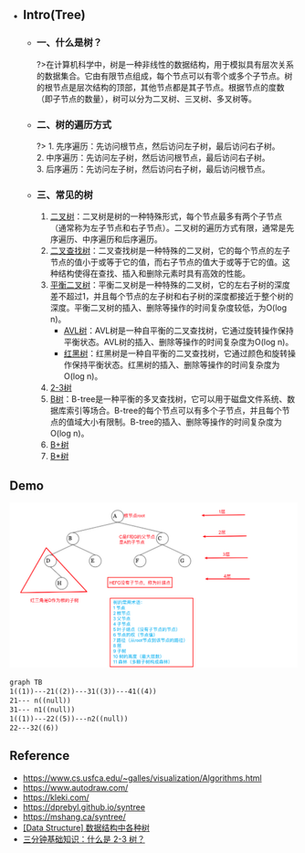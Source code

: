 * ## Intro(Tree)
    + ### 一、什么是树？

        ?>在计算机科学中，树是一种非线性的数据结构，用于模拟具有层次关系的数据集合。它由有限节点组成，每个节点可以有零个或多个子节点。树的根节点是层次结构的顶部，其他节点都是其子节点。根据节点的度数（即子节点的数量），树可以分为二叉树、三叉树、多叉树等。
    
    + ### 二、树的遍历方式

        ?> 1. 先序遍历：先访问根节点，然后访问左子树，最后访问右子树。
        <br>2. 中序遍历：先访问左子树，然后访问根节点，最后访问右子树。
        <br>3. 后序遍历：先访问左子树，然后访问右子树，最后访问根节点。
    
    + ### 三、常见的树

        1. [二叉树](./01-binary-tree.md)：二叉树是树的一种特殊形式，每个节点最多有两个子节点（通常称为左子节点和右子节点）。二叉树的遍历方式有限，通常是先序遍历、中序遍历和后序遍历。
        2. [二叉查找树]()：二叉查找树是一种特殊的二叉树，它的每个节点的左子节点的值小于或等于它的值，而右子节点的值大于或等于它的值。这种结构使得在查找、插入和删除元素时具有高效的性能。
        3. [平衡二叉树]()：平衡二叉树是一种特殊的二叉树，它的左右子树的深度差不超过1，并且每个节点的左子树和右子树的深度都接近于整个树的深度。平衡二叉树的插入、删除等操作的时间复杂度较低，为O(log n)。
            - [AVL树](./03-01-AVL-tree.md)：AVL树是一种自平衡的二叉查找树，它通过旋转操作保持平衡状态。AVL树的插入、删除等操作的时间复杂度为O(log n)。
            - [红黑树]()：红黑树是一种自平衡的二叉查找树，它通过颜色和旋转操作保持平衡状态。红黑树的插入、删除等操作的时间复杂度为O(log n)。
        4. [2-3树]()
        5. [B树]()：B-tree是一种平衡的多叉查找树，它可以用于磁盘文件系统、数据库索引等场合。B-tree的每个节点可以有多个子节点，并且每个节点的值域大小有限制。B-tree的插入、删除等操作的时间复杂度为O(log n)。
        6. [B+树]()
        7. [B*树]()

## Demo
![](/.images/algo/tree/tree-demo-01.png ':size=70%')

```mermaid
graph TB
1((1))---21((2))---31((3))---41((4))
21--- n((null))
31--- n1((null))
1((1))---22((5))---n2((null))
22---32((6))
```

## Reference
* https://www.cs.usfca.edu/~galles/visualization/Algorithms.html
* https://www.autodraw.com/
* https://kleki.com/
* https://dprebyl.github.io/syntree
* https://mshang.ca/syntree/
* [[Data Structure] 数据结构中各种树 ](https://www.cnblogs.com/maybe2030/p/4732377.html)
* [三分钟基础知识：什么是 2-3 树？](https://zhuanlan.zhihu.com/p/92394224)

